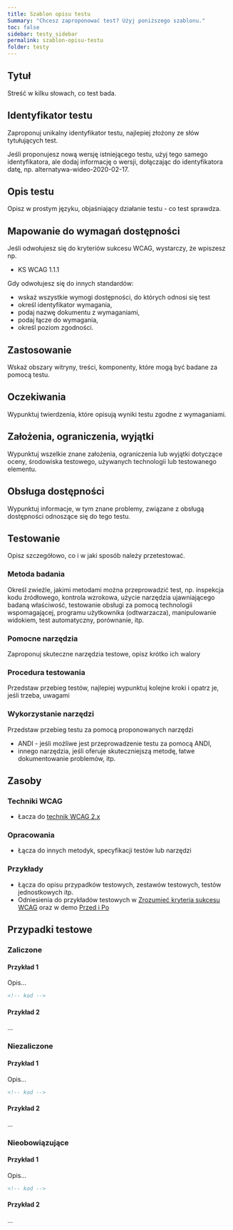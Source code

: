 ```yaml
---
title: Szablon opisu testu
Summary: "Chcesz zaproponować test? Użyj poniższego szablonu."
toc: false
sidebar: testy_sidebar
permalink: szablon-opisu-testu
folder: testy
---
```



## Tytuł
Streść w kilku słowach, co test bada.

## Identyfikator testu
Zaproponuj unikalny identyfikator testu, najlepiej złożony ze słów tytułujących test.

Jeśli proponujesz nową wersję istniejącego testu, użyj tego samego identyfikatora, ale dodaj informację o wersji, dołączając do identyfikatora datę, np. alternatywa-wideo-2020-02-17.

## Opis testu
Opisz w prostym języku, objaśniający działanie testu - co test sprawdza.

## Mapowanie do wymagań dostępności
Jeśli odwołujesz się do kryteriów sukcesu WCAG, wystarczy, że wpiszesz np.
- KS WCAG 1.1.1

Gdy odwołujesz się do innych standardów:
- wskaż wszystkie wymogi dostępności, do których odnosi się test
- określ identyfikator wymagania,
- podaj nazwę dokumentu z wymaganiami,
- podaj łącze do wymagania,
- określ poziom zgodności.

## Zastosowanie
Wskaż obszary witryny, treści, komponenty, które mogą być badane za pomocą testu.

## Oczekiwania
Wypunktuj twierdzenia, które opisują wyniki testu zgodne z wymaganiami.

## Założenia, ograniczenia, wyjątki
Wypunktuj wszelkie znane założenia, ograniczenia lub wyjątki dotyczące oceny, środowiska  testowego, używanych technologii lub testowanego elementu.

## Obsługa dostępności
Wypunktuj informacje, w tym znane problemy, związane z obsługą dostępności odnoszące się do tego testu.

## Testowanie
Opisz szczegółowo, co i w jaki sposób należy przetestować.

### Metoda badania
Określ zwieźle, jakimi metodami można przeprowadzić test, np. inspekcja kodu źródłowego, kontrola wzrokowa, użycie narzędzia ujawniającego badaną właściwość, testowanie obsługi za pomocą technologii wspomagającej, programu użytkownika (odtwarzacza), manipulowanie widokiem, test automatyczny, porównanie, itp.

### Pomocne narzędzia
Zaproponuj skuteczne narzędzia testowe, opisz krótko ich walory

### Procedura testowania
Przedstaw przebieg testów, najlepiej wypunktuj kolejne kroki i opatrz je, jeśli trzeba, uwagami

### Wykorzystanie narzędzi
Przedstaw przebieg testu za pomocą proponowanych narzędzi

-  ANDI - jeśli możliwe jest przeprowadzenie testu za pomocą ANDI,
-  innego narzędzia, jeśli oferuje skuteczniejszą metodę, łatwe dokumentowanie problemów, itp.  

## Zasoby

### Techniki WCAG
- Łacza do [technik WCAG 2.x](https://www.w3.org/WAI/WCAG21/Techniques/#techniques)

### Opracowania
- Łącza do innych metodyk, specyfikacji testów lub narzędzi

### Przykłady
- Łącza do opisu przypadków testowych, zestawów testowych, testów jednostkowych itp.
- Odniesienia do przykładów testowych w [Zrozumieć kryteria sukcesu WCAG](https://www.w3.org/WAI/WCAG21/Understanding/) oraz w demo [Przed i Po](https://przedipo.lepszyweb.pl/)

## Przypadki testowe

### Zaliczone

#### Przykład 1

Opis...

```html
<!-- kod -->
```

#### Przykład 2

...

### Niezaliczone

#### Przykład 1

Opis...

```html
<!-- kod -->
```

#### Przykład 2

...

###  Nieobowiązujące

#### Przykład 1

Opis...

```html
<!-- kod -->
```

#### Przykład 2

...
